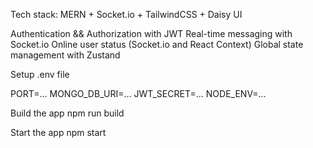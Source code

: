 Tech stack: MERN + Socket.io + TailwindCSS + Daisy UI

Authentication && Authorization with JWT
Real-time messaging with Socket.io
Online user status (Socket.io and React Context)
Global state management with Zustand


Setup .env file

PORT=...
MONGO_DB_URI=...
JWT_SECRET=...
NODE_ENV=...

Build the app
npm run build

Start the app
npm start
